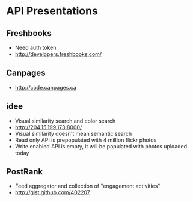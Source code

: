 API Presentations
=================

Freshbooks
----------

* Need auth token
* http://developers.freshbooks.com/


Canpages
--------

* http://code.canpages.ca


idee
----

* Visual similarity search and color search
* http://204.15.199.173:8000/
* Visual similarity doesn't mean semantic search
* Read only API is prepopulated with 4 million flickr photos
* Write enabled API is empty, it will be populated with photos uploaded today


PostRank
--------

* Feed aggregator and collection of "engagement activities"
* http://gist.github.com/402207
